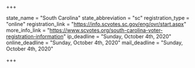 +++

state_name = "South Carolina"
state_abbreviation = "sc"
registration_type = "online"
registration_link = "https://info.scvotes.sc.gov/eng/ovr/start.aspx"
more_info_link = "https://www.scvotes.org/south-carolina-voter-registration-information"
ip_deadline = "Sunday, October 4th, 2020"
online_deadline = "Sunday, October 4th, 2020"
mail_deadline = "Sunday, October 4th, 2020"

+++
